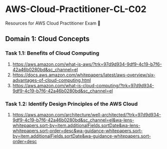 # AWS-Cloud-Practitioner-CL-C02
Resources for AWS Cloud Practitioner Exam 🚀

## Domain 1: Cloud Concepts
### Task 1.1: Benefits of Cloud Computing

1. https://aws.amazon.com/what-is-aws/?trk=97d9d934-9df9-4c19-b7f6-42a46b0280bd&sc_channel=el
2. https://docs.aws.amazon.com/whitepapers/latest/aws-overview/six-advantages-of-cloud-computing.html
3. https://aws.amazon.com/what-is-cloud-computing/?trk=97d9d934-9df9-4c19-b7f6-42a46b0280bd&sc_channel=el

### Task 1.2: Identify Design Principles of the AWS Cloud

1. https://aws.amazon.com/architecture/well-architected/?trk=97d9d934-9df9-4c19-b7f6-42a46b0280bd&sc_channel=el&wa-lens-whitepapers.sort-by=item.additionalFields.sortDate&wa-lens-whitepapers.sort-order=desc&wa-guidance-whitepapers.sort-by=item.additionalFields.sortDate&wa-guidance-whitepapers.sort-order=desc


